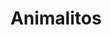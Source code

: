 ---
title: Animalitos
date: 
draft: false

# descripcion
description : Animalitos

materials: Plata 925

color: Negro, Verde, Amarillo, Rojo

dimensions: 0,8cm

code: 01-15-0159

type: "Aros"

categories: []

price: $490,00

# Images
# first image will be shown in the product page
images:
  # - image: "images/path_to_image"
  # La ubicacion de las imagenes es imagenes/Aros/Aros.Infantil/01-15-0159-animalitos
  - image: "./images/aros/infantil/01-15-0159-animalitos_a.JPG"
  - image: "./images/aros/infantil/01-15-0159-animalitos_b.JPG"
  - image: "./images/aros/infantil/01-15-0159-animalitos_c.JPG"
  - image: "./images/aros/infantil/01-15-0159-animalitos_d.JPG"
  - image: "./images/aros/infantil/01-15-0159-animalitos_e.JPG"
---